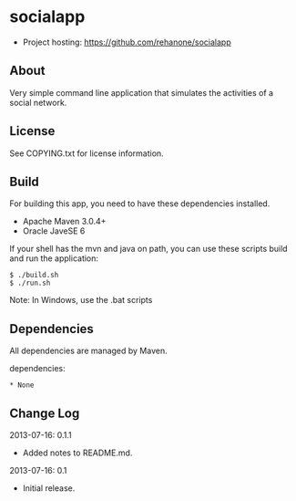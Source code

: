 socialapp
=========


* Project hosting: <https://github.com/rehanone/socialapp>


About
------------------

Very simple command line application that simulates the activities of a social network. 

License
------------------

See COPYING.txt for license information.


Build
------------------
For building this app, you need to have these dependencies installed.

* Apache Maven 3.0.4+
* Oracle JaveSE 6

If your shell has the mvn and java on path, you can use these scripts build and run the application:


	$ ./build.sh
	$ ./run.sh

Note: In Windows, use the .bat scripts

Dependencies
------------------
All dependencies are managed by Maven.

dependencies:

	* None


Change Log
------------------

2013-07-16: 0.1.1

  * Added notes to README.md.

2013-07-16: 0.1

  * Initial release.
